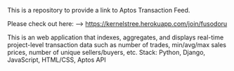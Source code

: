 This is a repository to provide a link to Aptos Transaction Feed. 

Please check out here: 
--> https://kernelstree.herokuapp.com/join/fusodoru

This is an web application that indexes, aggregates, and displays real-time project-level transaction data such as number of trades, min/avg/max sales prices, number of unique sellers/buyers, etc. 
Stack: Python, Django, JavaScript, HTML/CSS, Aptos API


